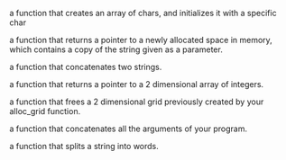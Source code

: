 a function that creates an array of chars, and initializes it with a specific char

a function that returns a pointer to a newly allocated space in memory, which contains a copy of the string given as a parameter.

a function that concatenates two strings.

a function that returns a pointer to a 2 dimensional array of integers.

a function that frees a 2 dimensional grid previously created by your alloc_grid function.

a function that concatenates all the arguments of your program.

a function that splits a string into words.
